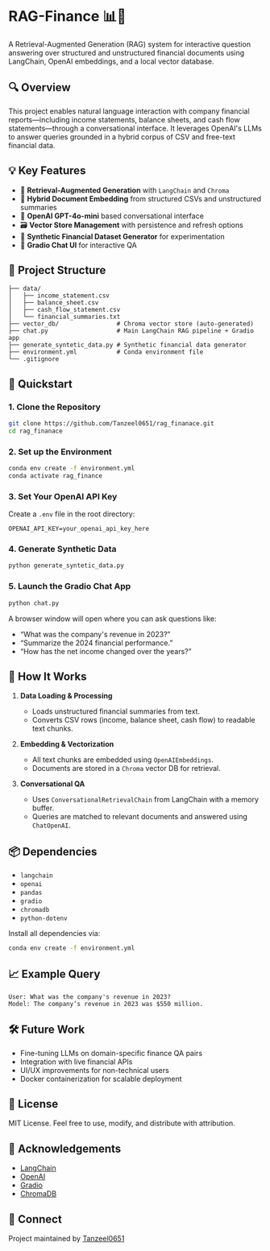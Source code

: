 # RAG-Finance 📊🧠
A Retrieval-Augmented Generation (RAG) system for interactive question answering over structured and unstructured financial documents using LangChain, OpenAI embeddings, and a local vector database.

## 🔍 Overview

This project enables natural language interaction with company financial reports—including income statements, balance sheets, and cash flow statements—through a conversational interface. It leverages OpenAI's LLMs to answer queries grounded in a hybrid corpus of CSV and free-text financial data.

## 💡 Key Features

- 🔗 **Retrieval-Augmented Generation** with `LangChain` and `Chroma`
- 📄 **Hybrid Document Embedding** from structured CSVs and unstructured summaries
- 🧠 **OpenAI GPT-4o-mini** based conversational interface
- 🗃️ **Vector Store Management** with persistence and refresh options
- 🧪 **Synthetic Financial Dataset Generator** for experimentation
- 💬 **Gradio Chat UI** for interactive QA

## 📁 Project Structure

```
├── data/
│   ├── income_statement.csv
│   ├── balance_sheet.csv
│   ├── cash_flow_statement.csv
│   └── financial_summaries.txt
├── vector_db/                # Chroma vector store (auto-generated)
├── chat.py                   # Main LangChain RAG pipeline + Gradio app
├── generate_syntetic_data.py # Synthetic financial data generator
├── environment.yml           # Conda environment file
└── .gitignore
```

## 🚀 Quickstart

### 1. Clone the Repository
```bash
git clone https://github.com/Tanzeel0651/rag_finanace.git
cd rag_finanace
```

### 2. Set up the Environment
```bash
conda env create -f environment.yml
conda activate rag_finance
```

### 3. Set Your OpenAI API Key
Create a `.env` file in the root directory:

```
OPENAI_API_KEY=your_openai_api_key_here
```

### 4. Generate Synthetic Data
```bash
python generate_syntetic_data.py
```

### 5. Launch the Gradio Chat App
```bash
python chat.py
```

A browser window will open where you can ask questions like:
- “What was the company's revenue in 2023?”
- “Summarize the 2024 financial performance.”
- “How has the net income changed over the years?”

## 🧠 How It Works

1. **Data Loading & Processing**  
   - Loads unstructured financial summaries from text.
   - Converts CSV rows (income, balance sheet, cash flow) to readable text chunks.

2. **Embedding & Vectorization**  
   - All text chunks are embedded using `OpenAIEmbeddings`.
   - Documents are stored in a `Chroma` vector DB for retrieval.

3. **Conversational QA**  
   - Uses `ConversationalRetrievalChain` from LangChain with a memory buffer.
   - Queries are matched to relevant documents and answered using `ChatOpenAI`.

## 📦 Dependencies

- `langchain`
- `openai`
- `pandas`
- `gradio`
- `chromadb`
- `python-dotenv`

Install all dependencies via:
```bash
conda env create -f environment.yml
```

## 📈 Example Query

```
User: What was the company's revenue in 2023?
Model: The company’s revenue in 2023 was $550 million.
```

## 🛠️ Future Work

- Fine-tuning LLMs on domain-specific finance QA pairs
- Integration with live financial APIs
- UI/UX improvements for non-technical users
- Docker containerization for scalable deployment

## 📄 License

MIT License. Feel free to use, modify, and distribute with attribution.

## 🙌 Acknowledgements

- [LangChain](https://github.com/langchain-ai/langchain)
- [OpenAI](https://openai.com/)
- [Gradio](https://www.gradio.app/)
- [ChromaDB](https://www.trychroma.com/)

## 🔗 Connect

Project maintained by [Tanzeel0651](https://github.com/Tanzeel0651)